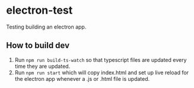 # electron-test
Testing building an electron app.

## How to build dev
1) Run `npm run build-ts-watch` so that typescript files are updated every time they are updated.
2) Run `npm run start` which will copy index.html and set up live reload for the electron app whenever a .js or .html file is updated.

